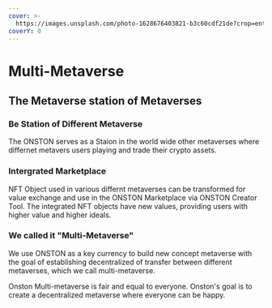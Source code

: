 ```yaml
---
cover: >-
  https://images.unsplash.com/photo-1628676403821-b3c60cdf21de?crop=entropy&cs=srgb&fm=jpg&ixid=MnwxOTcwMjR8MHwxfHNlYXJjaHwxMHx8Y291bnRyaWVzfGVufDB8fHx8MTYzOTI1MDE4NA&ixlib=rb-1.2.1&q=85
coverY: 0
---
```


# Multi-Metaverse

## The Metaverse station of Metaverses

### Be Station of Different Metaverse

The ONSTON serves as a Staion in the world wide other metaverses where differnet metavers users playing and trade their crypto assets.&#x20;

### Intergrated Marketplace&#x20;

NFT Object used in various differnt metaverses can be transformed for value exchange and use in the ONSTON Marketplace via ONSTON Creator Tool. The integrated NFT objects have new values, providing users with higher value and higher ideals.&#x20;

### We called it "Multi-Metaverse"

We use ONSTON as a key currency to build new  concept metaverse with the goal of establishing decentralized of transfer between different metaverses, which we call multi-metaverse.

Onston Multi-metaverse is fair and equal to everyone. Onston's goal is to create a decentralized metaverse where everyone can be happy.
